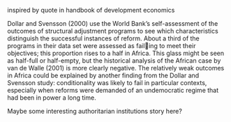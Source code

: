 inspired by quote in handbook of development economics

Dollar and Svensson (2000) use the World Bank’s self-assessment of the outcomes
of structural adjustment programs to see which characteristics distinguish the successful
instances of reform. About a third of the programs in their data set were assessed as failing to meet their objectives; this proportion rises to a half in Africa. This glass might be
seen as half-full or half-empty, but the historical analysis of the African case by van de
Walle (2001) is more clearly negative. The relatively weak outcomes in Africa could be
explained by another finding from the Dollar and Svensson study: conditionality was
likely to fail in particular contexts, especially when reforms were demanded of an
undemocratic regime that had been in power a long time.

Maybe some interesting authoritarian institutions story here?
